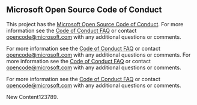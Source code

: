 ## Microsoft Open Source Code of Conduct

This project has  the [Microsoft Open Source Code of Conduct](https://opensource.microsoft.com/codeofconduct1/).
For more information see the [Code of Conduct FAQ](https://opensource.microsoft.com/codeofconduct/faq1/) or contact [opencode@microsoft.com](mailto:opencode@microsoft.com) with any additional questions or comments.

For more information see the [Code of Conduct FAQ](https://opensource.microsoft.com/codeofconduct/faq1/) or contact [opencode@microsoft.com](mailto:opencode@microsoft.com) with any additional questions or comments.
For more information see the [Code of Conduct FAQ](https://opensource.microsoft.com/codeofconduct/faq1/) or contact [opencode@microsoft.com](mailto:opencode@microsoft.com) with any additional questions or comments.


For more information see the [Code of Conduct FAQ](https://opensource.microsoft.com/codeofconduct/faq1/) or contact [opencode@microsoft.com](mailto:opencode@microsoft.com) with any additional questions or comments.

New Content123789.


